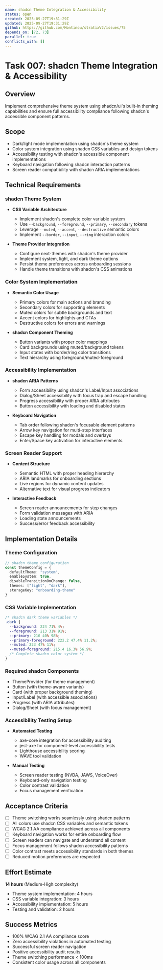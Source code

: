 ```yaml
---
name: shadcn Theme Integration & Accessibility
status: open
created: 2025-09-27T19:31:29Z
updated: 2025-09-27T19:31:29Z
github: https://github.com/Montinou/stratixV2/issues/75
depends_on: [72, 73]
parallel: true
conflicts_with: []
---
```


# Task 007: shadcn Theme Integration & Accessibility

## Overview
Implement comprehensive theme system using shadcn/ui's built-in theming capabilities and ensure full accessibility compliance following shadcn's accessible component patterns.

## Scope
- Dark/light mode implementation using shadcn's theme system
- Color system integration using shadcn CSS variables and design tokens
- Accessibility testing with shadcn's accessible component implementations
- Keyboard navigation following shadcn interaction patterns
- Screen reader compatibility with shadcn ARIA implementations

## Technical Requirements

### shadcn Theme System
- **CSS Variable Architecture**
  - Implement shadcn's complete color variable system
  - Use `--background`, `--foreground`, `--primary`, `--secondary` tokens
  - Leverage `--muted`, `--accent`, `--destructive` semantic colors
  - Implement `--border`, `--input`, `--ring` interaction colors

- **Theme Provider Integration**
  - Configure next-themes with shadcn's theme provider
  - Implement system, light, and dark theme options
  - Persist theme preferences across onboarding sessions
  - Handle theme transitions with shadcn's CSS animations

### Color System Implementation
- **Semantic Color Usage**
  - Primary colors for main actions and branding
  - Secondary colors for supporting elements
  - Muted colors for subtle backgrounds and text
  - Accent colors for highlights and CTAs
  - Destructive colors for errors and warnings

- **shadcn Component Theming**
  - Button variants with proper color mappings
  - Card backgrounds using muted/background tokens
  - Input states with border/ring color transitions
  - Text hierarchy using foreground/muted-foreground

### Accessibility Implementation
- **shadcn ARIA Patterns**
  - Form accessibility using shadcn's Label/Input associations
  - Dialog/Sheet accessibility with focus trap and escape handling
  - Progress accessibility with proper ARIA attributes
  - Button accessibility with loading and disabled states

- **Keyboard Navigation**
  - Tab order following shadcn's focusable element patterns
  - Arrow key navigation for multi-step interfaces
  - Escape key handling for modals and overlays
  - Enter/Space key activation for interactive elements

### Screen Reader Support
- **Content Structure**
  - Semantic HTML with proper heading hierarchy
  - ARIA landmarks for onboarding sections
  - Live regions for dynamic content updates
  - Alternative text for visual progress indicators

- **Interactive Feedback**
  - Screen reader announcements for step changes
  - Form validation messages with ARIA
  - Loading state announcements
  - Success/error feedback accessibility

## Implementation Details

### Theme Configuration
```typescript
// shadcn theme configuration
const themeConfig = {
  defaultTheme: "system",
  enableSystem: true,
  disableTransitionOnChange: false,
  themes: ["light", "dark"],
  storageKey: "onboarding-theme"
}
```

### CSS Variable Implementation
```css
/* shadcn dark theme variables */
.dark {
  --background: 224 71% 4%;
  --foreground: 213 31% 91%;
  --primary: 210 40% 98%;
  --primary-foreground: 222.2 47.4% 11.2%;
  --muted: 223 47% 11%;
  --muted-foreground: 215.4 16.3% 56.9%;
  /* Complete shadcn color system */
}
```

### Required shadcn Components
- ThemeProvider (for theme management)
- Button (with theme-aware variants)
- Card (with proper background theming)
- Input/Label (with accessible associations)
- Progress (with ARIA attributes)
- Dialog/Sheet (with focus management)

### Accessibility Testing Setup
- **Automated Testing**
  - axe-core integration for accessibility auditing
  - jest-axe for component-level accessibility tests
  - Lighthouse accessibility scoring
  - WAVE tool validation

- **Manual Testing**
  - Screen reader testing (NVDA, JAWS, VoiceOver)
  - Keyboard-only navigation testing
  - Color contrast validation
  - Focus management verification

## Acceptance Criteria
- [ ] Theme switching works seamlessly using shadcn patterns
- [ ] All colors use shadcn CSS variables and semantic tokens
- [ ] WCAG 2.1 AA compliance achieved across all components
- [ ] Keyboard navigation works for entire onboarding flow
- [ ] Screen readers can navigate and understand all content
- [ ] Focus management follows shadcn accessibility patterns
- [ ] Color contrast meets accessibility standards in both themes
- [ ] Reduced motion preferences are respected

## Effort Estimate
**14 hours** (Medium-High complexity)
- Theme system implementation: 4 hours
- CSS variable integration: 3 hours
- Accessibility implementation: 5 hours
- Testing and validation: 2 hours

## Success Metrics
- 100% WCAG 2.1 AA compliance score
- Zero accessibility violations in automated testing
- Successful screen reader navigation
- Positive accessibility audit results
- Theme switching performance < 100ms
- Consistent color usage across all components
